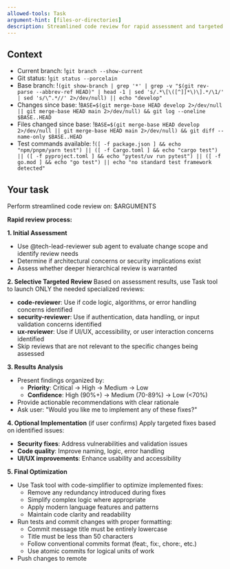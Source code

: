 ```yaml
---
allowed-tools: Task
argument-hint: [files-or-directories]
description: Streamlined code review for rapid assessment and targeted feedback
---
```


## Context

- Current branch: !`git branch --show-current`
- Git status: !`git status --porcelain`
- Base branch: !`(git show-branch | grep '*' | grep -v "$(git rev-parse --abbrev-ref HEAD)" | head -1 | sed 's/.*\[\([^]]*\)\].*/\1/' | sed 's/\^.*//' 2>/dev/null) || echo "develop"`
- Changes since base: !`BASE=$(git merge-base HEAD develop 2>/dev/null || git merge-base HEAD main 2>/dev/null) && git log --oneline $BASE..HEAD`
- Files changed since base: !`BASE=$(git merge-base HEAD develop 2>/dev/null || git merge-base HEAD main 2>/dev/null) && git diff --name-only $BASE..HEAD`
- Test commands available: !`([ -f package.json ] && echo "npm/pnpm/yarn test") || ([ -f Cargo.toml ] && echo "cargo test") || ([ -f pyproject.toml ] && echo "pytest/uv run pytest") || ([ -f go.mod ] && echo "go test") || echo "no standard test framework detected"`

## Your task

Perform streamlined code review on: $ARGUMENTS

**Rapid review process:**

**1. Initial Assessment**
- Use @tech-lead-reviewer sub agent to evaluate change scope and identify review needs
- Determine if architectural concerns or security implications exist
- Assess whether deeper hierarchical review is warranted

**2. Selective Targeted Review**
Based on assessment results, use Task tool to launch ONLY the needed specialized reviews:
- **code-reviewer**: Use if code logic, algorithms, or error handling concerns identified
- **security-reviewer**: Use if authentication, data handling, or input validation concerns identified  
- **ux-reviewer**: Use if UI/UX, accessibility, or user interaction concerns identified
- Skip reviews that are not relevant to the specific changes being assessed

**3. Results Analysis**
- Present findings organized by:
  - **Priority**: Critical → High → Medium → Low
  - **Confidence**: High (90%+) → Medium (70-89%) → Low (<70%)
- Provide actionable recommendations with clear rationale
- Ask user: "Would you like me to implement any of these fixes?"

**4. Optional Implementation** (if user confirms)
Apply targeted fixes based on identified issues:
- **Security fixes**: Address vulnerabilities and validation issues
- **Code quality**: Improve naming, logic, error handling
- **UI/UX improvements**: Enhance usability and accessibility

**5. Final Optimization**
- Use Task tool with code-simplifier to optimize implemented fixes:
  - Remove any redundancy introduced during fixes
  - Simplify complex logic where appropriate
  - Apply modern language features and patterns
  - Maintain code clarity and readability
- Run tests and commit changes with proper formatting:
  - Commit message title must be entirely lowercase
  - Title must be less than 50 characters
  - Follow conventional commits format (feat:, fix:, chore:, etc.)
  - Use atomic commits for logical units of work
- Push changes to remote
